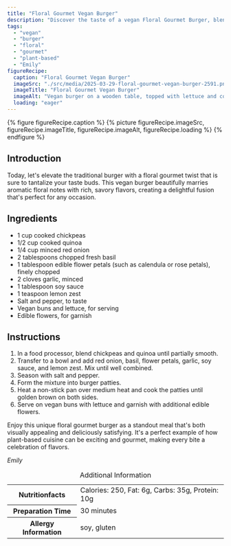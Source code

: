 ```yaml
---
title: "Floral Gourmet Vegan Burger"
description: "Discover the taste of a vegan Floral Gourmet Burger, blending aromatic flowers with savory flavors for a unique and delightful meal. Perfect for any day!"
tags:
  - "vegan"
  - "burger"
  - "floral"
  - "gourmet"
  - "plant-based"
  - "Emily"
figureRecipe: 
  caption: "Floral Gourmet Vegan Burger"
  imageSrc: "./src/media/2025-03-29-floral-gourmet-vegan-burger-2591.png"
  imageTitle: "Floral Gourmet Vegan Burger"
  imageAlt: "Vegan burger on a wooden table, topped with lettuce and colorful edible flowers, with a chickpea-quinoa patty visible."
  loading: "eager"
---
```


{% figure figureRecipe.caption %}
{% picture figureRecipe.imageSrc, figureRecipe.imageTitle, figureRecipe.imageAlt, figureRecipe.loading %}
{% endfigure %}

## Introduction

Today, let's elevate the traditional burger with a floral gourmet twist that is sure to tantalize your taste buds. This vegan burger beautifully marries aromatic floral notes with rich, savory flavors, creating a delightful fusion that's perfect for any occasion.

## Ingredients

- 1 cup cooked chickpeas
- 1/2 cup cooked quinoa
- 1/4 cup minced red onion
- 2 tablespoons chopped fresh basil
- 1 tablespoon edible flower petals (such as calendula or rose petals), finely chopped
- 2 cloves garlic, minced
- 1 tablespoon soy sauce
- 1 teaspoon lemon zest
- Salt and pepper, to taste
- Vegan buns and lettuce, for serving
- Edible flowers, for garnish

## Instructions

1. In a food processor, blend chickpeas and quinoa until partially smooth.
2. Transfer to a bowl and add red onion, basil, flower petals, garlic, soy sauce, and lemon zest. Mix until well combined.
3. Season with salt and pepper.
4. Form the mixture into burger patties.
5. Heat a non-stick pan over medium heat and cook the patties until golden brown on both sides.
6. Serve on vegan buns with lettuce and garnish with additional edible flowers.

Enjoy this unique floral gourmet burger as a standout meal that's both visually appealing and deliciously satisfying. It's a perfect example of how plant-based cuisine can be exciting and gourmet, making every bite a celebration of flavors.

*Emily*

<table><caption class='sr-only'>Additional Information</caption><tr><th>Nutritionfacts</th><td>Calories: 250, Fat: 6g, Carbs: 35g, Protein: 10g&nbsp;</td></tr><tr><th>Preparation Time</th><td>30 minutes&nbsp;</td></tr><tr><th>Allergy Information</th><td>soy, gluten&nbsp;</td></tr></table>

